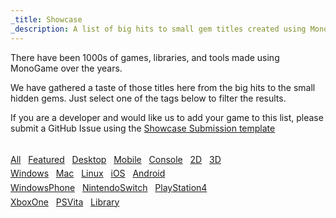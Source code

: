 ```yaml
---
_title: Showcase
_description: A list of big hits to small gem titles created using MonoGame.
---
```


<div class="container">
<p>There have been 1000s of games, libraries, and tools made using MonoGame over the years.</p>
<p>We have gathered a taste of those titles here from the big hits to the small hidden gems. Just select one of the tags below to filter the results.</p>
<p>If you are a developer and would like us to add your game to this list, please submit a GitHub Issue using the <a href = "https://github.com/MonoGame/monogame.github.io/issues/new?assignees=&labels=showcase&projects=&template=01_Showcase_Submission.yml">Showcase Submission template</a></p>
</div>

<br />

<div class="wrap-container" style="width:70%;line-height:0.6cm;">
		<a href="?">All</a>&nbsp;&nbsp;
		<a href="?Featured" >Featured</a>&nbsp;&nbsp;
		<a href="?Desktop" >Desktop</a>&nbsp;&nbsp;
		<a href="?Mobile" >Mobile</a>&nbsp;&nbsp;
		<a href="?Console" >Console</a>&nbsp;&nbsp;
		<a href="?2D" >2D</a>&nbsp;&nbsp;
		<a href="?3D" >3D</a>&nbsp;&nbsp;
		<a href="?Windows" >Windows</a>&nbsp;&nbsp;
		<a href="?Mac" >Mac</a>&nbsp;&nbsp;
		<a href="?Linux" >Linux</a>&nbsp;&nbsp;
		<a href="?iOS" >iOS</a>&nbsp;&nbsp;
		<a href="?Android" >Android</a>&nbsp;&nbsp;
		<a href="?WindowsPhone" >WindowsPhone</a>&nbsp;&nbsp;
		<a href="?NintendoSwitch" >NintendoSwitch</a>&nbsp;&nbsp;
		<a href="?PlayStation4" >PlayStation4</a>&nbsp;&nbsp;
		<a href="?XboxOne" >XboxOne</a>&nbsp;&nbsp;
		<a href="?PSVita" >PSVita</a>&nbsp;&nbsp;
		<a href="?Library" >Library</a>&nbsp;&nbsp;
</div>
<br />

<div class="wrap-container">
	<div id="sor4" class="showcase-link-image" style="background-image:url('/images/showcase-header/sor4-screenshot.jpg')">
		<a href="https://www.streets4rage.com/" >
		<div style="width:100%;height:100%;background:url('/images/showcase-header/sor4-logo.png') center center no-repeat" title="Streets of Rage 4"></div>
		</a>
		<!-- <div style="position:absolute;bottom:3px;left:3px;font-size:smaller;background-color:#000000;padding:2px;color:#ffffff;">2D, Console, Featured, NintendoSwitch, PlayStation4, XboxOne</div> -->
	</div>
	<div id="paladin" class="showcase-link-image" style="background-image:url('/images/showcase-header/paladin-screenshot.jpg')">
		<a href="http://pumpkin-games.net/paladin.php" >
		<div style="width:100%;height:100%;background:url('/images/showcase-header/paladin-logo.png') center center no-repeat" title="Paladin"></div>
		</a>
		<!-- <div style="position:absolute;bottom:3px;left:3px;font-size:smaller;background-color:#000000;padding:2px;color:#ffffff;">2D, Console, Desktop, Featured, Linux, Mac, NintendoSwitch, XboxOne</div> -->
	</div>
    <div id="fhook" class="showcase-link-image" style="background-image:url('/images/showcase-header/fhook-screenshot.png')">
		<a href="http://flinthook.com/" >
		<div style="width:100%;height:100%;background:url('/images/showcase-header/fhook-logo.png') center center no-repeat" title="Flinthook"></div>
		</a>
		<!-- <div style="position:absolute;bottom:3px;left:3px;font-size:smaller;background-color:#000000;padding:2px;color:#ffffff;">2D, Console, Featured, NintendoSwitch, PlayStation4, XboxOne</div> -->
	</div>
    <div id="mkings" class="showcase-link-image" style="background-image:url('/images/showcase-header/mkings-screenshot.png')">
		<a href="http://mercenarykings.com/" >
		<div style="width:100%;height:100%;background:url('/images/showcase-header/mkings-logo.png') center center no-repeat" title="Mercenary Kings"></div>
		</a>
		<!-- <div style="position:absolute;bottom:3px;left:3px;font-size:smaller;background-color:#000000;padding:2px;color:#ffffff;">2D, Console, NintendoSwitch, PSVita, PlayStation4, XboxOne</div> -->
	</div>
	<div id="goat2" class="showcase-link-image" style="background-image:url('/images/showcase-header/goat2-screenshot.jpg')">
		<a href="http://www.escapegoat2.com/" >
		<div style="width:100%;height:100%;background:url('/images/showcase-header/goat2-logo.png') center center no-repeat" title="Escape Goat 2"></div>
		</a>
		<!-- <div style="position:absolute;bottom:3px;left:3px;font-size:smaller;background-color:#000000;padding:2px;color:#ffffff;">2D, Console, PlayStation4</div> -->
	</div>
	<div id="daryl" class="showcase-link-image" style="background-image:url('/images/showcase-header/daryl-screenshot.jpg')">
		<a href="https://danandgarygames.com/superdaryldeluxe" >
		<div style="width:100%;height:100%;background:url('/images/showcase-header/daryl-logo.png') center center no-repeat" title="Super Daryl Deluxe"></div>
		</a>
		<!-- <div style="position:absolute;bottom:3px;left:3px;font-size:smaller;background-color:#000000;padding:2px;color:#ffffff;">2D, Console, Featured, NintendoSwitch, PlayStation4</div> -->
	</div>
	<div id="chasm" class="showcase-link-image" style="background-image:url('/images/showcase-header/chasm-screenshot.png')">
		<a href="http://www.chasmgame.com/" >
		<div style="width:100%;height:100%;background:url('/images/showcase-header/chasm-logo.png') center center no-repeat" title="Chasm"></div>
		</a>
		<!-- <div style="position:absolute;bottom:3px;left:3px;font-size:smaller;background-color:#000000;padding:2px;color:#ffffff;">2D, Console, Featured, NintendoSwitch, PSVita, PlayStation4</div> -->
	</div>
	<div id="celeste" class="showcase-link-image" style="background-image:url('/images/showcase-header/celeste-screenshot.png')">
		<a href="http://www.celestegame.com/" >
		<div style="width:100%;height:100%;background:url('/images/showcase-header/celeste-logo.png') center center no-repeat" title="Celeste"></div>
		</a>
		<!-- <div style="position:absolute;bottom:3px;left:3px;font-size:smaller;background-color:#000000;padding:2px;color:#ffffff;">2D, Console, Featured, NintendoSwitch, PlayStation4, XboxOne</div> -->
	</div>
	<div id="rblob" class="showcase-link-image" style="background-image:url('/images/showcase-header/rblob-screenshot.png')">
		<a href="http://www.rainingblobs.com/" >
		<div style="width:100%;height:100%;background:url('/images/showcase-header/rblob-logo.png') center center no-repeat" title="Raining Blobs"></div>
		</a>
		<!-- <div style="position:absolute;bottom:3px;left:3px;font-size:smaller;background-color:#000000;padding:2px;color:#ffffff;">2D, Android, Console, Desktop, Linux, Mac, Mobile, Windows, XboxOne</div> -->
	</div>
	<div id="bta" class="showcase-link-image" style="background-image:url('/images/showcase-header/bta-screenshot.jpg')">
		<a href="https://www.eurekaexhibits.com/be-the-astronaut" >
		<div style="width:100%;height:100%;background:url('/images/showcase-header/bta-logo.png') center center no-repeat" title="Be the Astronaut"></div>
		</a>
		<!-- <div style="position:absolute;bottom:3px;left:3px;font-size:smaller;background-color:#000000;padding:2px;color:#ffffff;">2D, 3D, Desktop, Windows</div> -->
	</div>
	<div id="armed" class="showcase-link-image" style="background-image:url('/images/showcase-header/armed-screenshot.jpg')">
		<a href="http://www.armedgame.com/" >
		<div style="width:100%;height:100%;background:url('/images/showcase-header/armed-logo.png') center center no-repeat" title="ARMED!"></div>
		</a>
		<!-- <div style="position:absolute;bottom:3px;left:3px;font-size:smaller;background-color:#000000;padding:2px;color:#ffffff;">3D, Desktop, Mobile, Windows, WindowsPhone</div> -->
	</div>
	<div id="redungeon" class="showcase-link-image" style="background-image:url('/images/showcase-header/redungeon-screenshot.png')">
		<a href="http://www.eneminds.com/redungeon/" >
		<div style="width:100%;height:100%;background:url('/images/showcase-header/redungeon-logo.png') center center no-repeat" title="Redungeon"></div>
		</a>
		<!-- <div style="position:absolute;bottom:3px;left:3px;font-size:smaller;background-color:#000000;padding:2px;color:#ffffff;">Android, Featured, Mobile, iOS</div> -->
	</div>
	<div id="squareheroes" class="showcase-link-image" style="background-image:url('/images/showcase-header/squareheroes-screenshot.png')">
		<a href="http://www.squareheroes.com/" >
		<div style="width:100%;height:100%;background:url('/images/showcase-header/squareheroes-logo.png') center center no-repeat" title="Square Heroes"></div>
		</a>
		<!-- <div style="position:absolute;bottom:3px;left:3px;font-size:smaller;background-color:#000000;padding:2px;color:#ffffff;">Console, Featured, PlayStation4</div> -->
	</div>
	<div id="wayward" class="showcase-link-image" style="background-image:url('/images/showcase-header/wayward-screenshot.jpg')">
		<a href="http://www.wtfrontier.com/" >
		<div style="width:100%;height:100%;background:url('/images/showcase-header/wayward-logo.png') center center no-repeat" title="Wayward Terran Frontier"></div>
		</a>
		<!-- <div style="position:absolute;bottom:3px;left:3px;font-size:smaller;background-color:#000000;padding:2px;color:#ffffff;">Desktop, Featured, Windows</div> -->
	</div>
	<div id="bastion" class="showcase-link-image" style="background-image:url('/images/showcase-header/bastion-screenshot.jpg')">
		<a href="http://www.supergiantgames.com/games/bastion/" >
		<div style="width:100%;height:100%;background:url('/images/showcase-header/bastion-logo.png') center center no-repeat" title="Bastion"></div>
		</a>
		<!-- <div style="position:absolute;bottom:3px;left:3px;font-size:smaller;background-color:#000000;padding:2px;color:#ffffff;">Console, Desktop, Mac, PlayStation4</div> -->
	</div>
	<div id="fez" class="showcase-link-image" style="background-image:url('/images/showcase-header/fez-screenshot.png')">
		<a href="http://www.fezgame.com/" >
		<div style="width:100%;height:100%;background:url('/images/showcase-header/fez-logo.png') center center no-repeat" title="Fez"></div>
		</a>
		<!-- <div style="position:absolute;bottom:3px;left:3px;font-size:smaller;background-color:#000000;padding:2px;color:#ffffff;">Desktop, Linux, Mac</div> -->
	</div>
	<div id="skulls" class="showcase-link-image" style="background-image:url('/images/showcase-header/skulls-screenshot.jpg')">
		<a href="http://skullsoftheshogun.com/" >
		<div style="width:100%;height:100%;background:url('/images/showcase-header/skulls-logo.png') center center no-repeat" title="Skulls of the Shogun"></div>
		</a>
		<!-- <div style="position:absolute;bottom:3px;left:3px;font-size:smaller;background-color:#000000;padding:2px;color:#ffffff;">Android, Console, Featured, Mobile, PlayStation4</div> -->
	</div>
	<div id="ty" class="showcase-link-image" style="background-image:url('/images/showcase-header/ty-screenshot.jpg')">
		<a href="http://www.kromestudios.com/TY/" >
		<div style="width:100%;height:100%;background:url('/images/showcase-header/ty-logo.png') center center no-repeat" title="TY the Tasmanian Tiger 4"></div>
		</a>
		<!-- <div style="position:absolute;bottom:3px;left:3px;font-size:smaller;background-color:#000000;padding:2px;color:#ffffff;">2D, Desktop, Featured, Windows</div> -->
	</div>
	<div id="hockey" class="showcase-link-image" style="background-image:url('/images/showcase-header/oldtimehockey-screenshot.jpg')">
		<a href="http://www.bushhockeyleague.com/" >
		<div style="width:100%;height:100%;background:url('/images/showcase-header/oth-logo.png') center center no-repeat" title="Bush Hockey League"></div>
		</a>
		<!-- <div style="position:absolute;bottom:3px;left:3px;font-size:smaller;background-color:#000000;padding:2px;color:#ffffff;">3D, Console, Featured, PlayStation4, XboxOne</div> -->
	</div>
	<div id="flight" class="showcase-link-image" style="background-image:url('/images/showcase-header/flight-screenshot.jpg')">
		<a href="http://www.infinite-flight.com/" >
		<div style="width:100%;height:100%;background:url('/images/showcase-header/flight-logo.png') center center no-repeat" title="Infinite Flight"></div>
		</a>
		<!-- <div style="position:absolute;bottom:3px;left:3px;font-size:smaller;background-color:#000000;padding:2px;color:#ffffff;">3D, Android, Featured, Mobile, iOS</div> -->
	</div>
	<div id="neurovoider" class="showcase-link-image" style="background-image:url('/images/showcase-header/neurovoider-screenshot.jpg')">
		<a href="http://www.neurovoider.com/" >
		<div style="width:100%;height:100%;background:url('/images/showcase-header/neurovoider-logo.png') center center no-repeat" title="Neurovoider"></div>
		</a>
		<!-- <div style="position:absolute;bottom:3px;left:3px;font-size:smaller;background-color:#000000;padding:2px;color:#ffffff;">2D, Console, Desktop, Featured, Linux, Mac, NintendoSwitch, PSVita, PlayStation4, Windows, XboxOne</div> -->
	</div>
	<div id="apotheon" class="showcase-link-image" style="background-image:url('/images/showcase-header/apotheon-screenshot.jpg')">
		<a href="http://www.apotheongame.com/" >
		<div style="width:100%;height:100%;background:url('/images/showcase-header/apotheon-logo.png') center center no-repeat" title="Apotheon"></div>
		</a>
		<!-- <div style="position:absolute;bottom:3px;left:3px;font-size:smaller;background-color:#000000;padding:2px;color:#ffffff;">2D, Console, Featured, PlayStation4</div> -->
	</div>
	<div id="axiom" class="showcase-link-image" style="background-image:url('/images/showcase-header/axiom-screenshot.png')">
		<a href="http://www.axiomverge.com/" >
		<div style="width:100%;height:100%;background:url('/images/showcase-header/axiom-logo.png') center center no-repeat" title="Axiom Verge"></div>
		</a>
		<!-- <div style="position:absolute;bottom:3px;left:3px;font-size:smaller;background-color:#000000;padding:2px;color:#ffffff;">2D, Console, Featured, NintendoSwitch, PSVita, PlayStation4, XboxOne</div> -->
	</div>
	<div id="towerfall" class="showcase-link-image" style="background-image:url('/images/showcase-header/towerfall-screenshot.jpg')">
		<a href="http://www.towerfall-game.com/" >
		<div style="width:100%;height:100%;background:url('/images/showcase-header/towerfall-logo.png') center center no-repeat" title="Towerfall"></div>
		</a>
		<!-- <div style="position:absolute;bottom:3px;left:3px;font-size:smaller;background-color:#000000;padding:2px;color:#ffffff;">2D, Console, Featured, NintendoSwitch, PSVita, PlayStation4, XboxOne</div> -->
	</div>
	<div id="stardew" class="showcase-link-image" style="background-image:url('/images/showcase-header/stardew-screenshot.png')">
		<a href="http://www.stardewvalley.net/" >
		<div style="width:100%;height:100%;background:url('/images/showcase-header/stardew-logo4.png') center center no-repeat" title="Stardew Valley"></div>
		</a>
		<!-- <div style="position:absolute;bottom:3px;left:3px;font-size:smaller;background-color:#000000;padding:2px;color:#ffffff;">2D, Console, Desktop, Featured, Linux, Mac, NintendoSwitch, PSVita, PlayStation4, XboxOne</div> -->
	</div>
	<div id="bleed2" class="showcase-link-image" style="background-image:url('/images/showcase-header/bleed2-screenshot.png')">
		<a href="http://www.bootdiskrevolution.com/" >
		<div style="width:100%;height:100%;background:url('/images/showcase-header/bleed2-logo.png') center center no-repeat" title="Bleed 2"></div>
		</a>
		<!-- <div style="position:absolute;bottom:3px;left:3px;font-size:smaller;background-color:#000000;padding:2px;color:#ffffff;">2D, Console, NintendoSwitch, PlayStation4, XboxOne</div> -->
	</div>	
	<div id="bleed" class="showcase-link-image" style="background-image:url('/images/showcase-header/bleed-screenshot.png')">
		<a href="http://www.bootdiskrevolution.com/bleed/" >
		<div style="width:100%;height:100%;background:url('/images/showcase-header/bleed-logo.png') center center no-repeat" title="Bleed"></div>
		</a>
		<!-- <div style="position:absolute;bottom:3px;left:3px;font-size:smaller;background-color:#000000;padding:2px;color:#ffffff;">2D, Console, NintendoSwitch, PlayStation4, XboxOne</div> -->
	</div>	
	<div id="toothandtail" class="showcase-link-image" style="background-image:url('/images/showcase-header/toothandtail-screenshot.png')">
		<a href="http://www.toothandtailgame.com/" >
		<div style="width:100%;height:100%;background:url('/images/showcase-header/toothandtail-logo.png') center center no-repeat" title="Tooth and Tail"></div>
		</a>
		<!-- <div style="position:absolute;bottom:3px;left:3px;font-size:smaller;background-color:#000000;padding:2px;color:#ffffff;">2D, Console, Desktop, Featured, PlayStation4, Windows</div> -->
	</div>	
	<div id="mgforms" class="showcase-link-image" style="background-image:url('/images/showcase-header/mgforms-screenshot.png')">
		<a href="https://github.com/sqrMin1/MonoGame.Forms" >
		<div style="width:100%;height:100%;background:url('/images/showcase-header/mgforms-logo.png') center center no-repeat" title="MonoGame.Forms"></div>
		</a>
		<!-- <div style="position:absolute;bottom:3px;left:3px;font-size:smaller;background-color:#000000;padding:2px;color:#ffffff;">Library, Linux, Windows</div> -->
	</div>
</div>

<script src="/scripts/showcase-filters.js"/>